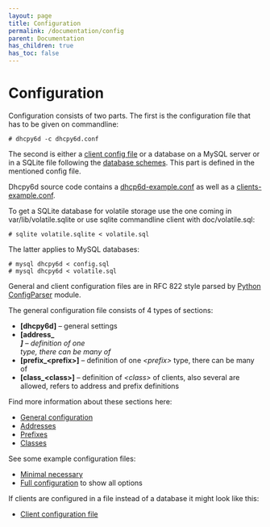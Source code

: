 ```yaml
---
layout: page
title: Configuration
permalink: /documentation/config
parent: Documentation
has_children: true
has_toc: false
---
```


# Configuration

Configuration consists of two parts. The first is the configuration file that has to be given on commandline:

```terminal
# dhcpy6d -c dhcpy6d.conf
```

The second is either a [client config file](/documentation/config/client) or a database on a MySQL server or in a SQLite file following the [database schemes](/documentation/sql). This part is defined in the mentioned config file.

Dhcpy6d source code contains a [dhcp6d-example.conf](https://github.com/HenriWahl/dhcpy6d/blob/master/doc/dhcpy6d-example.conf) as well as a [clients-example.conf](https://github.com/HenriWahl/dhcpy6d/blob/master/doc/clients-example.conf).

To get a SQLite database for volatile storage use the one coming in var/lib/volatile.sqlite or use sqlite commandline client with doc/volatile.sql:

```terminal
# sqlite volatile.sqlite < volatile.sql
```

The latter applies to MySQL databases:

```terminal
# mysql dhcpy6d < config.sql
# mysql dhcpy6d < volatile.sql
```

General and client configuration files are in RFC 822 style parsed by [Python ConfigParser](http://docs.python.org/3/library/configparser.html) module.

The general configuration file consists of 4 types of sections:

- **[dhcpy6d]** – general settings
- **[address_<address>]** – definition of one _<address>_ type, there can be many of
- **[prefix_\<prefix>]** – definition of one _\<prefix>_ type, there can be many of
- **[class_\<class>]** – definition of _\<class>_ of clients, also several are allowed, refers to address and prefix definitions

Find more information about these sections here:

- [General configuration](/documentation/config/general)
- [Addresses](/documentation/config/addresses)
- [Prefixes](/documentation/config/prefixes)
- [Classes](/documentation/config/classes)

See some example configuration files:

- [Minimal necessary](/documentation/config/minimal)
- [Full configuration](/documentation/config/full) to show all options

If clients are configured in a file instead of a database it might look like this:

- [Client configuration file](/documentation/config/clients)